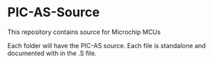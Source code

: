 # PIC-AS-Source

This repository contains source for Microchip MCUs

Each folder will have the PIC-AS source.  Each file is standalone and documented with in the .S file.
